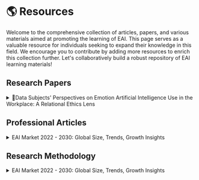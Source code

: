 <!-- HOW TO ADD NEW ITEMS:
1. In this page, we use taggle lists, whose title represents the name of the resource (name of articles, papers, etc,.) and content includes correspoding description and remarks.
2. You may ctrl+c\v following template code and modify the name & content.
 
  <details>
  <summary>TITLE</summary>

  - Item 1 
  - Item 2
  - Item 3

  </details> -->

# 🌎 Resources 

Welcome to the comprehensive collection of articles, papers, and various materials aimed at promoting the learning of EAI. This page serves as a valuable resource for individuals seeking to expand their knowledge in this field. We encourage you to contribute by adding more resources to enrich this collection further. Let's collaboratively build a robust repository of EAI learning materials!



## Research Papers

<details>
<summary>🌟Data Subjects' Perspectives on Emotion Artificial Intelligence Use in the Workplace: A Relational Ethics Lens </summary>

- [View Paper](https://dl.acm.org/doi/abs/10.1145/3579600)
- This is a wonderful paper 
</details>



## Professional Articles
<!-- 1 -->
<details>
<summary>EAI Market 2022 - 2030: Global Size, Trends, Growth Insights </summary>

- [Website](https://engre.co/news/articles/emotional-ai-market-2022-2030/)
- This article provides an insightful overview of the Emotional AI Market, highlighting its applications in various fields such as entertainment and healthcare. In 2021, the global smart speaker market generated a staggering profit of 12.7 billion US dollars, and it is projected to witness substantial growth and potentially reach even greater heights by 2027.

</details>

<!-- 2 -->



## Research Methodology
<details>
<summary>EAI Market 2022 - 2030: Global Size, Trends, Growth Insights </summary>

<!-- Content goes here -->
- [Website](https://engre.co/news/articles/emotional-ai-market-2022-2030/)
- Summary
 

</details>



